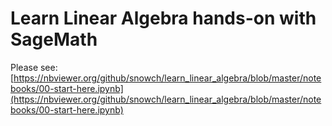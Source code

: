 Learn Linear Algebra hands-on with SageMath
===========================================

Please see: [https://nbviewer.org/github/snowch/learn_linear_algebra/blob/master/notebooks/00-start-here.ipynb](https://nbviewer.org/github/snowch/learn_linear_algebra/blob/master/notebooks/00-start-here.ipynb)
